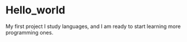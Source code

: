 # Hello_world
My first project
I study languages, and I am ready to start learning more programming ones.

